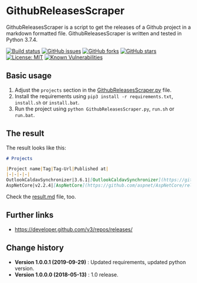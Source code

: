 GithubReleasesScraper
====================================

GithubReleasesScraper is a script to get the releases of a Github project in a markdown formatted file.
GithubReleasesScraper is written and tested in Python 3.7.4.

[![Build status](https://ci.appveyor.com/api/projects/status/g3pp8gxx5ywjxxnt?svg=true)](https://ci.appveyor.com/project/SeppPenner/githubreleasesscraper)
[![GitHub issues](https://img.shields.io/github/issues/SeppPenner/GithubReleasesScraper.svg)](https://github.com/SeppPenner/GithubReleasesScraper/issues)
[![GitHub forks](https://img.shields.io/github/forks/SeppPenner/GithubReleasesScraper.svg)](https://github.com/SeppPenner/GithubReleasesScraper/network)
[![GitHub stars](https://img.shields.io/github/stars/SeppPenner/GithubReleasesScraper.svg)](https://github.com/SeppPenner/GithubReleasesScraper/stargazers)
[![License: MIT](https://img.shields.io/badge/License-MIT-blue.svg)](https://raw.githubusercontent.com/SeppPenner/GithubReleasesScraper/master/License.txt)
[![Known Vulnerabilities](https://snyk.io/test/github/SeppPenner/GithubReleasesScraper/badge.svg)](https://snyk.io/test/github/SeppPenner/GithubReleasesScraper)

## Basic usage
1. Adjust the `projects` section in the [GithubReleasesScraper.py](https://github.com/SeppPenner/GithubReleasesScraper/blob/7da9d3f467730bac53f95980e7a60c5fa2e62bc1/GithubReleasesScraper.py#L7) file.
2. Install the requirements using `pip3 install -r requirements.txt`, `install.sh` or `install.bat`.
3. Run the project using `python GithubReleasesScraper.py`, `run.sh` or `run.bat`.

## The result
The result looks like this:

```markdown
# Projects

|Project name|Tag|Tag-Url|Published at|
|-|-|-|-|
OutlookCaldavSynchronizer|3.6.1|[OutlookCaldavSynchronizer](https://github.com/aluxnimm/outlookcaldavsynchronizer/releases/tag/v3.6.1)|23.04.2019|
AspNetCore|v2.2.4|[AspNetCore](https://github.com/aspnet/AspNetCore/releases/tag/v2.2.4)|09.04.2019|
```

Check the [result.md](https://github.com/SeppPenner/GithubReleasesScraper/blob/master/result.md) file, too.

## Further links
* https://developer.github.com/v3/repos/releases/

Change history
--------------

* **Version 1.0.0.1 (2019-09-29)** : Updated requirements, updated python version.
* **Version 1.0.0.0 (2018-05-13)** : 1.0 release.
